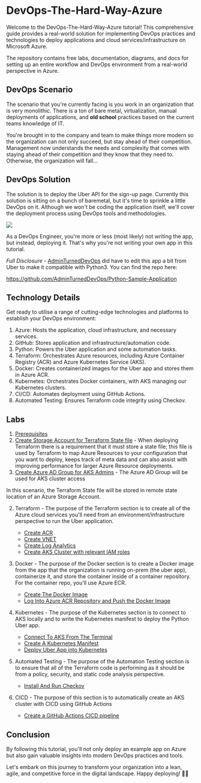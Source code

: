 # DevOps-The-Hard-Way-Azure

Welcome to the DevOps-The-Hard-Way-Azure tutorial! This comprehensive guide provides a real-world solution for implementing DevOps practices and technologies to deploy applications and cloud services/infrastructure on Microsoft Azure.

The repository contains free labs, documentation, diagrams, and docs for setting up an entire workflow and DevOps environment from a real-world perspective in Azure.

## DevOps Scenario
The scenario that you're currently facing is you work in an organization that is very monolithic. There is a ton of bare metal, virtualization, manual deployments of applications, and **old school** practices based on the current teams knowledge of IT.

You're brought in to the company and team to make things more modern so the organization can not only succeed, but stay ahead of their competition. Management now understands the needs and complexity that comes with staying ahead of their competition and they know that they need to. Otherwise, the organization will fall...


## DevOps Solution
The solution is to deploy the Uber API for the sign-up page. Currently this solution is sitting on a bunch of baremetal, but it's time to sprinkle a little DevOps on it. Although we won't be coding the application itself, we'll cover the deployment process using DevOps tools and methodologies.

![](images/uber.png)

As a DevOps Engineer, you're more or less (most likely) not writing the app, but instead, deploying it. That's why you're not writing your own app in this tutorial.

*Full Disclosure* - [AdminTurnedDevOps](https://github.com/AdminTurnedDevOps) did have to edit this app a bit from Uber to make it compatible with Python3. You can find the repo here:

https://github.com/AdminTurnedDevOps/Python-Sample-Application

## Technology Details
Get ready to utilise a range of cutting-edge technologies and platforms to establish your DevOps environment:

1. Azure: Hosts the application, cloud infrastructure, and necessary services.
2. GitHub: Stores application and infrastructure/automation code.
3. Python: Powers the Uber application and some automation tasks.
4. Terraform: Orchestrates Azure resources, including Azure Container Registry (ACR) and Azure Kubernetes Service (AKS).
5. Docker: Creates containerized images for the Uber app and stores them in Azure ACR.
6. Kubernetes: Orchestrates Docker containers, with AKS managing our Kubernetes clusters.
7. CI/CD: Automates deployment using GitHub Actions.
8. Automated Testing: Ensures Terraform code integrity using Checkov.

## Labs
1. [Prerequisites](https://github.com/thomast1906/DevOps-The-Hard-Way-Azure/blob/main/prerequisites.md)
2. [Create Storage Account for Terraform State file](https://github.com/thomast1906/DevOps-The-Hard-Way-Azure/blob/main/1-Azure/1-Configure-Terraform-Remote-Storage.md) - When deploying Terraform there is a requirement that it must store a state file; this file is used by Terraform to map Azure Resources to your configuration that you want to deploy, keeps track of meta data and can also assist with improving performance for larger Azure Resource deployments.
3. [Create Azure AD Group for AKS Admins](https://github.com/thomast1906/DevOps-The-Hard-Way-Azure/blob/main/1-Azure/2-Create-Azure-AD-Group-AKS-Admins.md) - The Azure AD Group will be used for AKS cluster access

In this scenario, the Terraform State file will be stored in remote state location of an Azure Storage Account.


2. Terraform - The purpose of the Terraform section is to create all of the Azure cloud services you'll need from an environment/infrastructure perspective to run the Uber application.
    - [Create ACR](https://github.com/thomast1906/DevOps-The-Hard-Way-Azure/blob/main/Terraform-AZURE-Services-Creation/1-Create-ACR.md)
    - [Create VNET](https://github.com/thomast1906/DevOps-The-Hard-Way-Azure/blob/main/Terraform-AZURE-Services-Creation/2-Create-VNET.md)
    - [Create Log Analytics](https://github.com/thomast1906/DevOps-The-Hard-Way-Azure/blob/main/Terraform-AZURE-Services-Creation/3-Create-Log-Analytics.md)
    - [Create AKS Cluster with relevant IAM roles](https://github.com/thomast1906/DevOps-The-Hard-Way-Azure/blob/main/Terraform-AZURE-Services-Creation/4-Create-AKS-Cluster-IAM-Roles.md)

3. Docker - The purpose of the Docker section is to create a Docker image from the app that the organization is running on-prem (the uber app), containerize it, and store the container inside of a container repository. For the container repo, you'll use Azure ECR.
    - [Create The Docker Image](https://github.com/thomast1906/DevOps-The-Hard-Way-Azure/blob/main/3-Docker/1-Create-Docker-Image.md)
    - [Log Into Azure ACR Repository and Push the Docker Image](https://github.com/thomast1906/DevOps-The-Hard-Way-Azure/blob/main/3-Docker/Push%20Image%20To%20ACR.md)
4. Kubernetes - The purpose of the Kubernetes section is to connect to AKS locally and to write the Kubernetes manifest to deploy the Python Uber app.
    - [Connect To AKS From The Terminal](https://github.com/thomast1906/DevOps-The-Hard-Way-Azure/blob/main/kubernetes_manifest/1-Connect-To-ACR.md)
    - [Create A Kubernetes Manifest](https://github.com/thomast1906/DevOps-The-Hard-Way-Azure/blob/main/kubernetes_manifest/2-Create-Kubernetes-Manifest.md)
    - [Deploy Uber App into Kubernetes](https://github.com/thomast1906/DevOps-The-Hard-Way-Azure/blob/main/kubernetes_manifest/3-Deploy-Uber-App.md)
5. Automated Testing - The purpose of the Automation Testing section is to ensure that all of the Terraform code is performing as it should be from a policy, security, and static code analysis perspective.
    - [Install And Run Checkov](https://github.com/thomast1906/DevOps-The-Hard-Way-Azure/blob/main/Terraform-Static-Code-Analysis/1-Checkov-For-Terraform.md)
6. CICD - The purpose of this section is to automatically create an AKS cluster with CICD using GitHub Actions
    - [Create a GitHub Actions CICD pipeline](https://github.com/thomast1906/DevOps-The-Hard-Way-Azure/blob/main/Terraform-AZURE-Services-Creation/5-Run-CICD-For-AKS-Cluster.md)

## Conclusion
By following this tutorial, you'll not only deploy an example app on Azure but also gain valuable insights into modern DevOps practices and tools. 

Let's embark on this journey to transform your organization into a lean, agile, and competitive force in the digital landscape. Happy deploying! 🚀🔧


